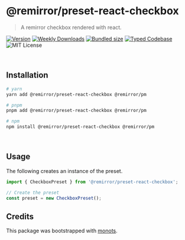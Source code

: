 # @remirror/preset-react-checkbox

> A remirror checkbox rendered with react.

[![Version][version]][npm] [![Weekly Downloads][downloads-badge]][npm]
[![Bundled size][size-badge]][size] [![Typed Codebase][typescript]](./src/index.ts)
![MIT License][license]

[version]: https://flat.badgen.net/npm/v/@remirror/preset-react-checkbox
[npm]: https://npmjs.com/package/@remirror/preset-react-checkbox
[license]: https://flat.badgen.net/badge/license/MIT/purple
[size]: https://bundlephobia.com/result?p=@remirror/preset-react-checkbox
[size-badge]: https://flat.badgen.net/bundlephobia/minzip/@remirror/preset-react-checkbox
[typescript]: https://flat.badgen.net/badge/icon/TypeScript?icon=typescript&label
[downloads-badge]: https://badgen.net/npm/dw/@remirror/preset-react-checkbox/red?icon=npm

<br />

## Installation

```bash
# yarn
yarn add @remirror/preset-react-checkbox @remirror/pm

# pnpm
pnpm add @remirror/preset-react-checkbox @remirror/pm

# npm
npm install @remirror/preset-react-checkbox @remirror/pm
```

<br />

## Usage

The following creates an instance of the preset.

```ts
import { CheckboxPreset } from '@remirror/preset-react-checkbox';

// Create the preset
const preset = new CheckboxPreset();
```

## Credits

This package was bootstrapped with [monots].

[monots]: https://github.com/monots/monots
